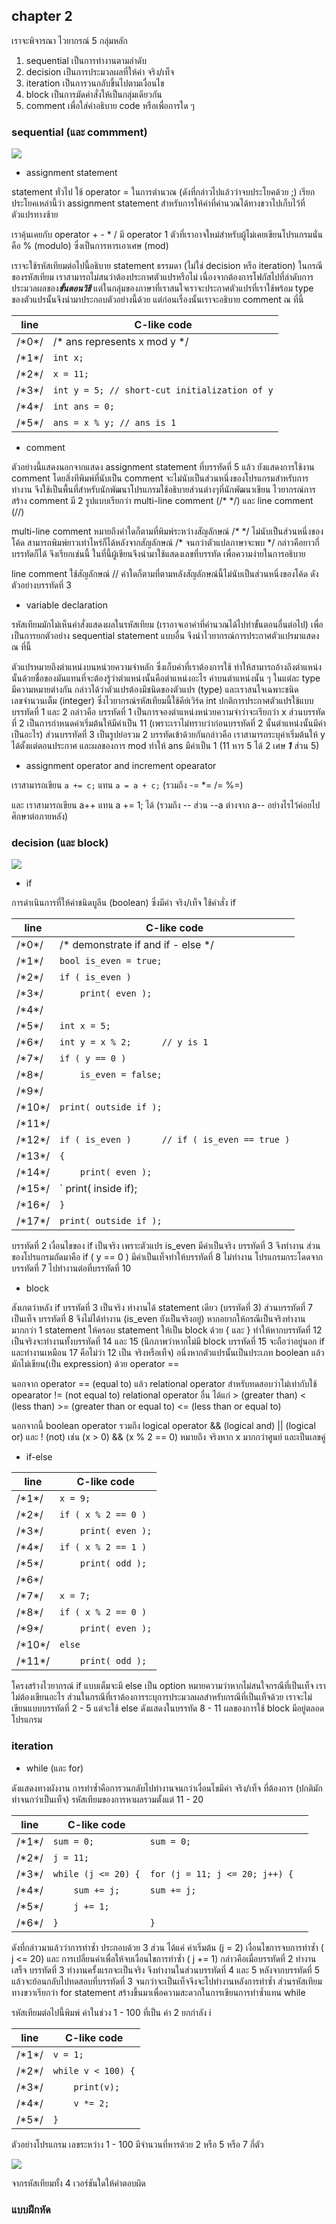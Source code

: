 ## chapter 2

เราจะพิจารณา ไวยากรณ์ 5 กลุ่มหลัก 

1. sequential เป็นการทำงานตามลำดับ  
2. decision เป็นการประมวลผลที่ให้ค่า จริง/เท็จ   
3. iteration เป็นการวนกลับขึ้นไปตามเงื่อนไข   
4. block เป็นการมัดคำสั่งให้เป็นกลุ่มเดียวกัน 
5. comment เพื่อใส่คำอธิบาย code หรือเพื่อการใด ๆ

### sequential (และ commment)

![](img/ch2_001.png) 

- assignment statement

statement ทั่วไป ใช้ operator = ในการตำนวณ (ดังที่กล่าวไปแล้วว่าจบประโยคด้วย ;) เรียกประโยคเหล่านี้ว่า assignment statement สำหรับการให้ค่าที่คำนวณได้ทางขวาไปเก็บไว้ที่ตัวแปรทางซ้าย

เราคุ้นเคยกับ operator + - * / มี operator 1 ตัวที่เราอาจใหม่สำหรับผู้ไม่เคยเขียนโปรแกรมนั่นคือ % (modulo) ซึ่งเป็นการหารเอาเศษ (mod)

เราจะใช้รหัสเทียมต่อไปนี้อธิบาย statement ธรรมดา (ไม่ใช่ decision หรือ iteration) ในกรณีของรหัสเทียม เราสามารถไม่สนว่าต้องประกาศตัวแปรหรือไม่ เนื่องจากต้องการโฟกัสไปที่ลำดับการประมวลผลของ***ขั้นตอนวิธี*** แต่ในกลุ่มของภาษาที่เราสนใจเราจะประกาศตัวแปรที่เราใช้พร้อม type ของตัวแปรนั้นจึงนำมาประกอบตัวอย่างนี้ด้วย แต่ก่อนเรื่องนั้นเราจะอธิบาย comment ณ ที่นี้ 

| line | C-like code |
|-------|-----------------|
| /\*0\*/ | /* ans represents x mod y  */                           |
| /\*1\*/ | `int x;`                                                |
| /\*2\*/ | `x = 11;`                                               |
| /\*3\*/ | `int y = 5; // short-cut initialization of y`           |
| /\*4\*/ | `int ans = 0;`                                          |
| /\*5\*/ | `ans = x % y; // ans is 1`                              |

- comment

ตัวอย่างนี้แสดงนอกจากแสดง assignment statement ที่บรรทัดที่ 5 แล้ว ยังแสดงการใช้งาน comment โดยสิ่งทีพิมพ์ที่นับเป็น comment จะไม่นับเป็นส่วนหนึ่งของโปรแกรมสำหรับการทำงาน จึงใช้เป็นพื้นที่สำหรับนักพัฒนาโปรแกรมใช้อธิบายส่วนต่างๆที่นักพัฒนาเขียน ไวยากรณ์การสร้าง comment มี 2 รูปแบบเรียกว่า multi-line comment (/\* \*/) และ line comment (//)  

multi-line comment หมายถึงคำใดก็ตามที่พิมพ์ระหว่างสัญลักษณ์ /\* \*/ ไม่นับเป็นส่วนหนึ่งของโค้ด สามารถพิมพ์ยาวเท่าไหร่ก็ได้หลังจากสัญลักษณ์ /\* จนกว่าตัวแปลภาษาจะพบ \*/ กล่าวคือยาวกี่บรรทัดก็ได้ จึงเรียกเช่นนี้ ในที่นี้ผู้เขียนจึงนำมาใช้แสดงเลขที่บรรทัด เพื่อความง่ายในการอธิบาย

line comment ใช้สัญลักษณ์ // คำใดก็ตามที่ตามหลังสัญลักษณ์นี้ไม่นับเป็นส่วนหนึ่งของโค้ด ดังตัวอย่างบรรทัดที่ 3 

- variable declaration

รหัสเทียมมักไม่เห็นคำสั่งแสดงผลในรหัสเทียม (เราอาจเอาค่าที่คำนวณได้ไปทำขั้นตอนอื่นต่อไป) เพื่อเป็นการยกตัวอย่าง sequential statement แบบอื่น จึงนำไวยากรณ์การประกาศตัวแปรมาแสดง ณ ที่นี้ 

ตัวแปรหมายถึงตำแหน่งบนหน่วยความจำหลัก ซึ่งเก็บค่าที่เราต้องการใช้ ทำให้สามารถอ้างถึงตำแหน่งนั้นด้วยชื่อของมันแทนที่จะต้องรู้ว่าตำแหน่งนั้นคือตำแหน่งอะไร ค่าบนตำแหน่งนั้น ๆ ในแต่ละ type มีความหมายต่างกัน กล่าวได้ว่าตัวแปรต้องมีชนิดของตัวแปร (type) และเราสนใจเฉพาะชนิดเลขจำนวนเต็ม (integer) ซึ่งไวยากรณ์รหัสเทียมนี้ใช้คีย์เวิร์ด int ปกติการประกาศตัวแปรใช้แบบบรรทัดที่ 1 และ 2 กล่าวคือ บรรทัดที่ 1 เป็นการจองตำแหน่งหน่วยความจำว่าจะเรียกว่า x ส่วนบรรทัดที่ 2 เป็นการกำหนดค่าเริ่มต้นให้มีค่าเป็น 11 (เพราะเราไม่ทราบว่าก่อนบรรทัดที่ 2 นั้นตำแหน่งนั้นมีค่าเป็นอะไร) ส่วนบรรทัดที่ 3 เป็นรูปย่อรวม 2 บรรทัดเข้าด้วยกันกล่าวคือ เราสามารถระบุค่าเริ่มต้นให้ y ได้ตั้งแต่ตอนประกาศ  และผลของการ mod ทำให้ ans มีค่าเป็น 1 (11 หาร 5 ได้ 2 เศษ ***1*** ส่วน 5)

- assignment operator and increment opearator

เราสามารถเขียน `a += c;` แทน `a = a + c;` (รวมถึง -= *= /= %=) 

และ เราสามารถเขียน a++ แทน a += 1; ได้ (รวมถึง -- ส่วน --a ต่างจาก a-- อย่างไรไว้ค่อยไปศึกษาต่อภายหลัง) 

### decision (และ block) 

![](img/ch2_002.png) 

- if

การดำเนินการที่ให้ค่าชนิดบูลีน (boolean) ซึ่งมีค่า จริง/เท็จ ใช้คำสั่ง if

| line | C-like code |
|-------|-----------------|
| /\*0\*/ | /* demonstrate if and if - else */                |
| /\*1\*/ | `bool is_even = true;`                            |
| /\*2\*/ | `if ( is_even )`                                  |
| /\*3\*/ | `    print( even );`                              |
| /\*4\*/ |                                                   |
| /\*5\*/ | `int x = 5;`                                      |
| /\*6\*/ | `int y = x % 2;      // y is 1`                   |
| /\*7\*/ | `if ( y == 0 )`                                   |
| /\*8\*/ | `    is_even = false;`                            |
| /\*9\*/ |                                                   |
| /\*10\*/ | `print( outside if );`                           |
| /\*11\*/ |                                                  |
| /\*12\*/ | `if ( is_even )      // if ( is_even == true )`  |
| /\*13\*/ | `{`                                              |
| /\*14\*/ | `    print( even );`                             |
| /\*15\*/ | `    print( inside if);                          |
| /\*16\*/ | `}`                                              |
| /\*17\*/ | `print( outside if );`                           |

บรรทัดที่ 2 เงื่อนไขของ if เป็นจริง เพราะตัวแปร is_even มีค่าเป็นจริง บรรทัดที่ 3 จึงทำงาน ส่วนของโปรแกรมถัดมาคือ if ( y == 0 ) มีค่าเป็นเท็จทำให้บรรทัดที่ 8 ไม่ทำงาน โปรแกรมกระโดดจากบรรทัดที่ 7 ไปทำงานต่อที่บรรทัดที่ 10 

- block

สังเกตว่าหลัง if บรรทัดที่ 3 เป็นจริง ทำงานได้ statement เดียว (บรรทัดที่ 3) ส่วนบรรทัดที่ 7 เป็นเท็จ บรรทัดที่ 8 จึงไม่ได้ทำงาน (is_even ยังเป็นจริงอยู่) หากอยากให้กรณีเป็นจริงทำงานมากกว่า 1  statement ให้ครอบ statement ให้เป็น block ด้วย { และ } ทำให้หากบรรทัดที่ 12 เป็นจริงจะทำงานทั้งบรรทัดที่ 14 และ 15 (นึกภาพว่าหากไม่มี block บรรทัดที่ 15 จะถือว่าอยู่นอก if และทำงานเหมือน 17 คือไม่ว่า 12 เป็น จริงหรือเท็จ) อนึ่งหากตัวแปรนั้นเป็นประเภท boolean แล้ว มักไม่เขียน(เป็น expression) ด้วย operator == 

นอกจาก operator == (equal to) แล้ว relational operator สำหรับทดสอบว่าไม่เท่ากับใช้ opearator != (not equal to) 
relational operator อื่น ได้แก่ > (greater than) < (less than) >= (greater than or equal to) <= (less than or equal to) 

นอกจากนี้ boolean operator รวมถึง logical operator && (logical and) || (logical or) และ ! (not) เช่น (x > 0) && (x % 2 == 0) หมายถึง จริงหาก x มากกว่าศูนย์ และเป็นเลขคู่  

- if-else

| line | C-like code |
|-------|-----------------|
| /\*1\*/ | `x = 9;`                                          |
| /\*2\*/ | `if ( x % 2 == 0 )`                               |
| /\*3\*/ | `    print( even );`                              |
| /\*4\*/ | `if ( x % 2 == 1 )`                               |
| /\*5\*/ | `    print( odd );`                               |
| /\*6\*/ |                                                   |
| /\*7\*/ | `x = 7;`                                          |
| /\*8\*/ | `if ( x % 2 == 0 )`                               |
| /\*9\*/ | `    print( even );`                              |
| /\*10\*/ | `else`                                            |
| /\*11\*/ | `    print( odd );`                               |

โครงสร้างไวยากรณ์ if แบบเต็มจะมี else เป็น option หมายความว่าหากไม่สนใจกรณีที่เป็นเท็จ เราไม่ต้องเขียนอะไร ส่วนในกรณีที่เราต้องการระบุการประมวลผลสำหรับกรณีที่เป็นเท็จด้วย เราจะไม่เขียนแบบบรรทัดที่  2 - 5 แต่จะใช้ else ดังแสดงในบรรทัด 8 - 11 ผลของการใช้ block มีอยู่ตลอดโปรแกรม 

### iteration 

- while (และ for)

ดังแสดงทางผังงาน การทำซ้ำคือการวนกลับไปทำงานจนกว่าเงื่อนไขมีค่า จริง/เท็จ ที่ต้องการ (ปกติมักทำจนกว่าเป็นเท็จ) รหัสเทียมของการหาผลรวมตั้งแต่ 11 - 20 

| line | C-like code | |
|-------|-----------------|-----------------|
| /\*1\*/ | `sum = 0;`                                        |  `sum = 0;`                      |
| /\*2\*/ | `j = 11;`                                         |                                  |
| /\*3\*/ | `while (j <= 20) {`                               |  `for (j = 11; j <= 20; j++) {  `|
| /\*4\*/ | `    sum += j;`                                   |       `sum += j;`                |
| /\*5\*/ | `    j += 1;`                                     |                                  |
| /\*6\*/ | `}`                                               |  `}`                             |

ดังที่กล่าวมาแล้วว่าการทำซ้ำ ประกอบด้วย 3 ส่วน ได้แค่ ค่าเริ่มต้น (j = 2) เงื่อนไขการจบการทำซ้ำ ( j <= 20) และ การเปลี่ยนค่าเพื่อให้จบเงื่อนไขการทำซ้ำ ( j += 1) กล่าวคือเมื่อบรรทัดที่ 2 ทำงานเสร็จ บรรทัดที่ 3 ทำงานครั้งแรกจะเป็นจริง จึงทำงานในส่วนบรรทัดที่ 4 และ 5 หลังจากบรรทัดที่ 5 แล้วจะย้อนกลับไปทดสอบที่บรรทัดที่ 3 จนกว่าจะเป็นเท็จจึงจะไปทำงานหลังการทำซ้ำ ส่วนรหัสเทียมทางขวาเรียกว่า for statement สร้างขึ้นมาเพื่อความสะดวกในการเขียนการทำซ้ำแทน while  

รหัสเทียมต่อไปนี้พิมพ์ ค่าในช่วง 1 - 100 ที่เป็น ค่า 2 ยกกำลัง i   

| line | C-like code | 
|-------|-----------------|
| /\*1\*/ | `v = 1;`                                         | 
| /\*2\*/ | `while v < 100) {`                               |  
| /\*3\*/ | `    print(v);`                                   | 
| /\*4\*/ | `    v *= 2;`                                     | 
| /\*5\*/ | `}`                                               |

ตัวอย่างโปรแกรม เลขระหว่าง 1 - 100 มีจำนวนที่หารด้วย 2 หรือ 5 หรือ 7 กี่ตัว

![](img/ch2_004.png) 

จากรหัสเทียมทั้ง 4 เวอร์ชันใดให้คำตอบผิด 

### แบบฝึกหัด
